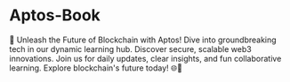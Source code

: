 # Aptos-Book
🚀 Unleash the Future of Blockchain with Aptos! Dive into groundbreaking tech in our dynamic learning hub. Discover secure, scalable web3 innovations. Join us for daily updates, clear insights, and fun collaborative learning. Explore blockchain's future today! 🌐🔗
